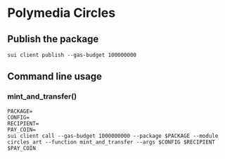 # Polymedia Circles

## Publish the package
```
sui client publish --gas-budget 100000000
```

## Command line usage

### mint_and_transfer()
```
PACKAGE=
CONFIG=
RECIPIENT=
PAY_COIN=
sui client call --gas-budget 1000000000 --package $PACKAGE --module circles_art --function mint_and_transfer --args $CONFIG $RECIPIENT $PAY_COIN
```